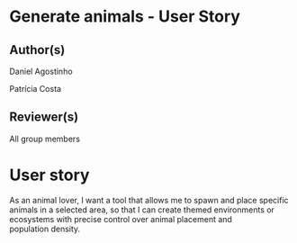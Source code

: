 # Generate animals - User Story
## Author(s)
Daniel Agostinho

Patrícia Costa
## Reviewer(s)
All group members
# User story
As an animal lover, I want a tool that allows me to spawn and place specific animals in a selected area, so that I can create themed environments or ecosystems with precise control over animal placement and population density.
